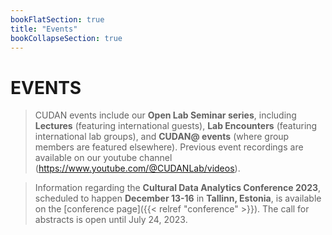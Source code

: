 ```yaml
---
bookFlatSection: true
title: "Events"
bookCollapseSection: true
---
```

EVENTS
==  

> CUDAN events include our **Open Lab Seminar series**, including **Lectures** (featuring international guests), **Lab Encounters** (featuring international lab groups), and **CUDAN@ events** (where group members are featured elsewhere). Previous event recordings are available on our youtube channel (https://www.youtube.com/@CUDANLab/videos). 

> Information regarding the **Cultural Data Analytics Conference 2023**, scheduled to happen **December 13-16** in **Tallinn, Estonia**, is available on the [conference page]({{< relref "conference" >}}). The call for abstracts is open until July 24, 2023.


